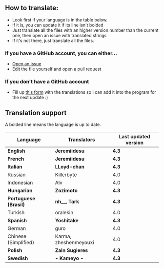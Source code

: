 ## How to translate:
* Look first if your language is in the table below.
* If it is, you can update it if its line isn't bolded
* Just translate all the files with an higher version number than the current one, then open an issue with translated strings
* If it's not there, just translate all the files. 
### If you have a GitHub account, you can either...
* [Open an issue](https://github.com/Jeremiidesu/osu-rank/issues)
* Edit the file yourself and open a pull request
### If you don't have a GitHub account
* Fill up [this form](https://goo.gl/forms/YBbGcH07QCLvfBMw1) with the translations so I can add it into the program for the next update :)

## Translation support
A bolded line means the language is up to date.

| Language               | Translators           | Last updated version |
|------------------------|-----------------------|----------------------|
| **English**            | **Jeremiidesu**       | **4.3**              |
| **French**             | **Jeremiidesu**       | **4.3**              |
| **Italian**            | **LLoyd-chan**        | **4.3**              |
| Russian                | Killerbyte            | 4.0                  |
| Indonesian             | Alv                   | 4.0                  |
| **Hungarian**          | **Zozimoto**          | **4.3**              |
| **Portuguese (Brasil)**| **nh__, Tark**        | **4.3**              |
| Turkish                | oralekin              | 4.0                  |
| **Spanish**            | **Yoshitake**         | **4.3**              |
| German                 | guro                  | 4.0                  |
| Chinese (Simplified)   | Karma, zheshenmeyouxi | 4.0                  |
| **Polish**             | **Zain Sugieres**     | **4.3**              |
| **Swedish**            | **- Kameyo -**        | **4.3**              |
